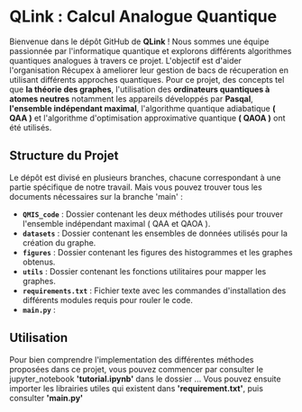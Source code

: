 # QLink : Calcul Analogue Quantique

Bienvenue dans le dépôt GitHub de **QLink** ! Nous sommes une équipe passionnée par l'informatique quantique et explorons différents algorithmes quantiques analogues à travers ce projet. L'objectif est d'aider l'organisation Récupex à ameliorer leur gestion de bacs de récuperation en utilisant différents approches quantiques. Pour ce projet, des concepts tel que **la théorie des graphes**, l'utilisation des **ordinateurs quantiques à atomes neutres** notamment les appareils développés par **Pasqal**, **l'ensemble indépendant maximal**, l'algorithme quantique adiabatique **( QAA )** et l'algorithme d'optimisation approximative quantique **( QAOA )** ont été utilisés.

## Structure du Projet
Le dépôt est divisé en plusieurs branches, chacune correspondant à une partie spécifique de notre travail. Mais vous pouvez trouver tous les documents nécessaires sur la branche 'main' :

- **`QMIS_code`** : Dossier contenant les deux méthodes utilisés pour trouver l'ensemble indépendant maximal ( QAA et QAOA ).
- **`datasets`** : Dossier contenant les ensembles de données utilisés pour la création du graphe.
- **`figures`** : Dossier contenant les figures des histogrammes et les graphes obtenus.
- **`utils`** : Dossier contenant les fonctions utilitaires pour mapper les graphes.
- **`requirements.txt`** : Fichier texte avec les commandes d'installation des différents modules requis pour rouler le code.
- **`main.py`** : 

## Utilisation
Pour bien comprendre l'implementation des différentes méthodes proposées dans ce projet, vous pouvez commencer par consulter le jupyter_notebook **'tutorial.ipynb'** dans le dossier ... Vous pouvez ensuite importer les librairies utiles qui existent dans **'requirement.txt'**, puis consulter **'main.py'**


